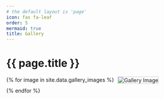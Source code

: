 ```yaml
---
# the default layout is 'page'
icon: fas fa-leaf
order: 5
mermaid: true
title: Gallery
---
```


<h1>{{ page.title }}</h1>

<div class="gallery">
  {% for image in site.data.gallery_images %}
    <div class="gallery-item">
      <img src="{{ image }}" alt="Gallery Image">
    </div>
  {% endfor %}
</div>

<style>
.gallery {
  display: flex;
  flex-wrap: wrap;
  gap: 10px;
}
.gallery-item img {
  max-width: 200px;
  height: auto;
  border: 1px solid #ccc;
}
</style>
